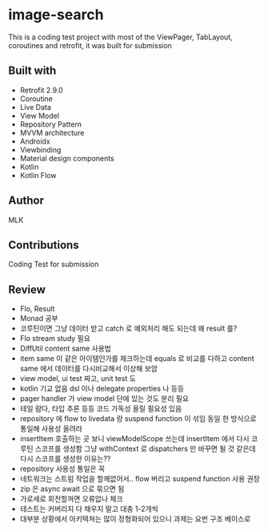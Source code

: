 # image-search
This is a coding test project with most of the ViewPager, TabLayout, coroutines and retrofit, it was built for submission

## Built with
* Retrofit 2.9.0
* Coroutine
* Live Data
* View Model
* Repository Pattern
* MVVM architecture
* Androidx
* Viewbinding
* Material design components
* Kotlin
* Kotlin Flow

## Author
MLK

## Contributions
Coding Test for submission

## Review
+ Flo, Result
+ Monad 공부
+ 코루틴이면 그냥 데이터 받고 catch 로 예외처리 해도 되는데 왜 result 를?
+ Flo stream study 필요
+ DiffUtil content same 사용법
+ item same 이 같은 아이템인가를 체크하는데 equals 로 비교를 다하고 content same 에서 데이터를 다시비교해서 이상해 보암
+ view model, ui test 짜고, unit test 도
+ kotlin 기교 없음 dsl 이나 delegate properties 나 등등
+ pager handler 가 view model 단에 있는 것도 분리 필요
+ 테일 람다, 타입 추론 등등 코드 가독성 올릴 필요성 있음
+ repository 에 flow to livedata 랑 suspend function 이 섞임 동일 한 방식으로 통일해 사용성 올려라
+ insertItem 호출하는 곳 보니 viewModelScope 쓰는데 insertItem 에서 다시 코루틴 스코프를 생성함 그냥 withContext 로 dispatchers 만 바꾸면 될 것 같은데 다시 스코프를 생성한 이유는??
+ repository 사용성 통일은 꼭
+ 네트워크는 스트림 작업을 할께없어서.. flow 버리고 suspend function 사용 권장
+ zip 은 async await 으로 묶으면 됨
+ 가로세로 회전할꺼면 오류없나 체크
+ 테스트는 커버리지 다 채우지 말고 대충 1-2개씩
+ 대부분 상황에서 아키텍쳐는 많이 정형화되어 있으니 과제는 요번 구조 베이스로
